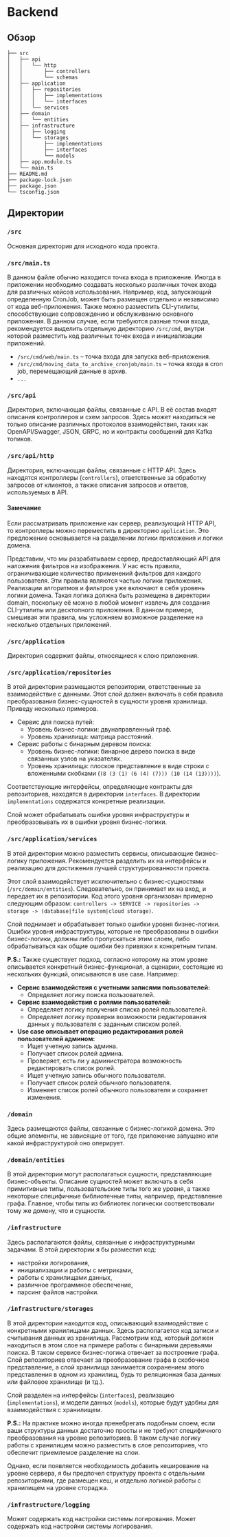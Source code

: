 # Backend

## Обзор

```
├── src
│   ├── api
│   │   └── http
│   │       ├── controllers
│   │       └── schemas
│   ├── application
│   │   ├── repositories
│   │   │   ├── implementations
│   │   │   └── interfaces
│   │   └── services
│   ├── domain
│   │   └── entities
│   ├── infrastructure
│   │   ├── logging
│   │   └── storages
│   │       ├── implementations
│   │       ├── interfaces
│   │       └── models
│   ├── app.module.ts
│   └── main.ts
├── README.md
├── package-lock.json
├── package.json
└── tsconfig.json
```

## Директории

### `/src`

Основная директория для исходного кода проекта.

### `/src/main.ts`

В данном файле обычно находится точка входа в приложение. Иногда в приложении необходимо создавать несколько различных
точек входа для различных кейсов использования. Например, код, запускающий определенную CronJob, может быть размещен
отдельно и независимо от кода веб-приложения. Также можно разместить CLI-утилиты, способствующие сопровождению и
обслуживанию основного приложения. В данном случае, если требуются разные точки входа, рекомендуется выделить отдельную
директорию `/src/cmd`, внутри которой разместить код различных точек входа и инициализации приложений.

* `/src/cmd/web/main.ts` – точка входа для запуска веб-приложения.
* `/src/cmd/moving_data_to_archive_cronjob/main.ts` – точка входа в cron job, перемещающий данные в архив.
* `...`

### `/src/api`

Директория, включающая файлы, связанные с API. В её состав входят описания контроллеров и схем запросов. Здесь может
находиться не только описание различных протоколов взаимодействия, таких как OpenAPI/Swagger, JSON, GRPC,
но и контракты сообщений для Kafka топиков.

### `/src/api/http`

Директория, включающая файлы, связанные с HTTP API. Здесь находятся контроллеры (`controllers`), ответственные за
обработку запросов от клиентов, а также описания запросов и ответов, используемых в API.

#### Замечание

Если рассматривать приложение как сервер, реализующий HTTP API, то контроллеры можно переместить в директорию
`application`. Это предложение основывается на разделении логики приложения и логики домена.

Представим, что мы разрабатываем сервер, предоставляющий API для наложения фильтров на изображения.
У нас есть правила, ограничивающие количество применений фильтров для каждого пользователя. Эти правила являются
частью логики приложения. Реализации алгоритмов и фильтров уже включают в себя уровень логики домена. Такая логика
должна быть размещена в директории domain, поскольку её можно в любой момент извлечь для создания CLI-утилиты или
десктопного приложения. В данном примере, смешивая эти правила, мы усложняем возможное разделение на несколько
отдельных приложений.

### `/src/application`

Директория содержит файлы, относящиеся к слою приложения.

### `/src/application/repositories`

В этой директории размещаются репозитории, ответственные за взаимодействие с данными. Этот слой должен включать в
себя правила преобразования бизнес-сущностей в сущности уровня хранилища. Приведу несколько примеров.

* Сервис для поиска путей:
    * Уровень бизнес-логики: двунаправленный граф.
    * Уровень хранилища: матрица расстояний.
* Сервис работы с бинарным деревом поиска:
    * Уровень бизнес-логики: бинарное дерево поиска в виде связанных узлов на указателях.
    * Уровень хранилища: плоское представление в виде строки с вложенными
      скобками (`(8 (3 (1) (6 (4) (7))) (10 (14 (13))))`).

Соответствующие интерфейсы, определяющие контракты для репозиториев, находятся в директории `interfaces`. В директории
`implementations` содержатся конкретные реализации.

Слой может обрабатывать ошибки уровня инфраструктуры и преобразовывать их в ошибки уровня бизнес-логики.

### `/src/application/services`

В этой директории можно разместить сервисы, описывающие бизнес-логику приложения. Рекомендуется разделить их на
интерфейсы и реализацию для достижения лучшей структурированности проекта.

Этот слой взаимодействует исключительно с бизнес-сущностями (`/src/domain/entities`). Следовательно, он принимает их
на вход, и передает их в репозитории. Код этого уровня организован примерно следующим
образом: `controllers -> SERVICE -> repositories -> storage -> (database|file system|cloud storage)`.

Слой поднимает и обрабатывает только ошибки уровня бизнес-логики. Ошибки уровня инфраструктуры, которые не преобразованы
в ошибки бизнес-логики, должны либо пропускаться этим слоем, либо обрабатываться как общие ошибки без привязки к
конкретным типам.

**P.S.:** Также существует подход, согласно которому на этом уровне описывается конкретный бизнес-функционал, а
сценарии, состоящие из нескольких функций, описываются в use case. Например:

* **Сервис взаимодействия с учетными записями пользователей:**
    * Определяет логику поиска пользователей.
* **Сервис взаимодействия с ролями пользователей:**
    * Определяет логику получения списка ролей пользователей.
    * Определяет логику проверки возможности редактирования данных у пользователя с заданным списком ролей.
* **Use case описывает операцию редактирования ролей пользователей админом:**
    * Ищет учетную запись админа.
    * Получает список ролей админа.
    * Проверяет, есть ли у администратора возможность редактировать список ролей.
    * Ищет учетную запись обычного пользователя.
    * Получает список ролей обычного пользователя.
    * Изменяет список ролей обычного пользователя и сохраняет изменения.

### `/domain`

Здесь размещаются файлы, связанные с бизнес-логикой домена. Это общие элементы, не зависящие от того, где приложение
запущено или какой инфраструктурой оно оперирует.

### `/domain/entities`

В этой директории могут располагаться сущности, представляющие бизнес-объекты. Описание сущностей может включать в себя
примитивные типы, пользовательские типы того же уровня, а также некоторые специфичные библиотечные типы, например,
представление графа. Главное, чтобы типы из библиотек логически соответствовали тому же домену, что и сущности.

### `/infrastructure`

Здесь располагаются файлы, связанные с инфраструктурными задачами. В этой директории я бы разместил код:

* настройки логирования,
* инициализации и работы с метриками,
* работы с хранилищами данных,
* различное программное обеспечение,
* парсинг файлов настройки.

### `/infrastructure/storages`

В этой директории находится код, описывающий взаимодействие с конкретными хранилищами данных. Здесь располагается код
записи и считывания данных из хранилища. Рассмотрим код, который должен находиться в этом слое на примере работы с
бинарными деревьями поиска. В таком сервисе бизнес-логика отвечает за построение графа. Слой репозиториев отвечает за
преобразование графа в скобочное представление, а слой хранилища занимается сохранением этого представления в одном из
хранилищ, будь то реляционная база данных или файловое хранилище (и тд.).

Слой разделен на интерфейсы (`interfaces`), реализацию (`implementations`), и модели данных (`models`), которые будут
удобны
для взаимодействия с хранилищем.

**P.S.:** На практике можно иногда пренебрегать подобным слоем, если ваши структуры данных достаточно просты и не
требуют специфичного преобразования на уровне репозиториев. В таком случае логику работы с хранилищем можно разместить в
слое репозиториев, что обеспечит приемлемое разделение на слои.

Однако, если появляется необходимость добавить кеширование на уровне сервера, я бы предпочел структуру проекта с
отдельными репозиториями, где размещен кеш, и отдельно логикой работы с хранилищем на уровне стораджа.

### `/infrastructure/logging`

Может содержать код настройки системы логирования.
Может содержать код настройки системы логирования.
